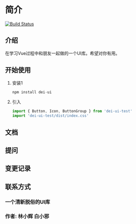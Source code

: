 # 简介

[![Build Status](https://www.travis-ci.org/linpenghui958/dei-ui.svg?branch=master)](https://www.travis-ci.org/linpenghui958/dei-ui)

## 介绍

在学习Vue过程中和朋友一起做的一个UI库。希望对你有用。

## 开始使用

1. 安装1
    ```js
    npm install dei-ui
    ```
2. 引入

    ```js
    import { Button, Icon, ButtonGroup } from 'dei-ui-test'
    import 'dei-ui-test/dist/index.css'
    
    ```
## 文档

## 提问

## 变更记录

## 联系方式
### 一个清新脱俗的UI库
### 作者: 林小辉 白小邪

